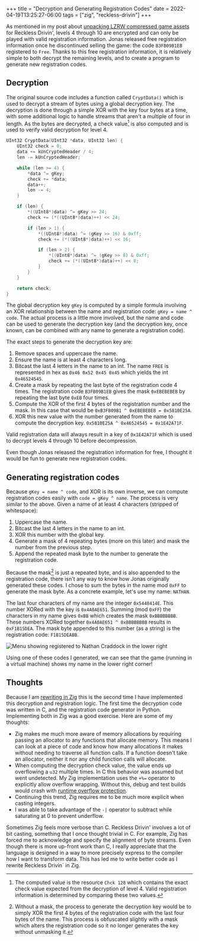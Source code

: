 +++
title = "Decryption and Generating Registration Codes"
date = 2022-04-19T13:25:27-06:00
tags = ["zig", "reckless-drivin"]
+++

As mentioned in my post about [unpacking LZRW compressed game
assets](/blog/resource-forks-and-lzrw-compression) for Reckless Drivin', levels
4 through 10 are encrypted and can only be played with valid registration
information. Jonas released free registration information once he discontinued
selling the game: the code `B3FB09B1EB` registered to `Free`. Thanks to this
free registration information, it is relatively simple to both decrypt the
remaining levels, and to create a program to generate new registration codes.

## Decryption

The original source code includes a function called `CryptData()` which is used
to decrypt a stream of bytes using a global decryption key. The decryption is
done through a simple XOR with the key four bytes at a time, with some
additional logic to handle streams that aren't a multiple of four in length. As
the bytes are decrypted, a check value[^check] is also computed and is used to verify
valid decryption for level 4.

[^check]: The computed value is the resource `Chck 128` which contains the exact
  check value expected from the decryption of level 4. Valid registration
  information is determined by comparing these two values.

```c
UInt32 CryptData(UInt32 *data, UInt32 len) {
    UInt32 check = 0;
    data += kUnCryptedHeader / 4;
    len -= kUnCryptedHeader;

    while (len >= 4) {
        *data ^= gKey;
        check += *data;
        data++;
        len -= 4;
    }

    if (len) {
        *((UInt8*)data) ^= gKey >> 24;
        check += (*((UInt8*)data)++) << 24;

        if (len > 1) {
            *((UInt8*)data) ^= (gKey >> 16) & 0xff;
            check += (*((UInt8*)data)++) << 16;

            if (len > 2) {
                *((UInt8*)data) ^= (gKey >> 8) & 0xff;
                check += (*((UInt8*)data)++) << 8;
            }
        }
    }

    return check;
}
```

The global decryption key `gKey` is computed by a simple formula involving an
XOR relationship between the name and registration code: `gKey = name ^ code`.
The actual process is a little more involved, but the name and code can be used
to generate the decryption key (and the decryption key, once known, can be
combined with any name to generate a registration code).

The exact steps to generate the decryption key are:
1. Remove spaces and uppercase the name.
2. Ensure the name is at least 4 characters long.
3. Bitcast the last 4 letters in the name to an int. The name `FREE` is
   represented in hex as `0x46 0x52 0x45 0x45` which yields the int
   `0x46524545`.
4. Create a mask by repeating the last byte of the registration code 4 times.
   The registration code `B3FB09B1EB` gives the mask `0xEBEBEBEB` by repeating
   the last byte `0xEB` four times.
5. Compute the XOR of the first 4 bytes of the registration number and the mask.
   In this case that would be `0xB3FB09B1 ^ 0xEBEBEBEB = 0x5810E25A`.
6. XOR this new value with the number generated from the name to compute the
   decryption key. `0x5810E25A ^ 0x46524545 = 0x1E42A71F`.

Valid registration data will always result in a key of `0x1E42A71F` which is
used to decrypt levels 4 through 10 before decompression.

Even though Jonas released the registration information for free, I thought it
would be fun to generate new registration codes.

## Generating registration codes

Because `gKey = name ^ code`, and XOR is its own inverse, we can compute
registration codes easily with `code = gKey ^ name`. The process is very similar
to the above. Given a name of at least 4 characters (stripped of whitespace):
1. Uppercase the name.
2. Bitcast the last 4 letters in the name to an int.
3. XOR this number with the global key.
4. Generate a mask of 4 repeating bytes (more on this later) and mask the number
   from the previous step.
5. Append the repeated mask byte to the number to generate the registration
   code.

Because the mask[^masking] is just a repeated byte, and is also appended to the
registration code, there isn't any way to know how Jonas originally generated
these codes. I chose to sum the bytes in the name mod `0xFF` to generate the
mask byte. As a concrete example, let's use my name: `NATHAN`.

[^masking]: Without a mask, the process to generate the decryption key would be to simply
XOR the first 4 bytes of the registration code with the last four bytes of the
name. This process is obfuscated slightly with a mask which alters the
registration code so it no longer generates the key without unmasking it.

The last four characters of my name are the integer `0x5448414E`. This number
XORed with the key is `0x4A0AE651`. Summing (mod `0xFF`) the characters in my
name gives `0xBB` which creates the mask `0xBBBBBBBB`. These numbers XORed
together `0x4A0AE651 ^ 0xBBBBBBBB` results in `0xF1B15DEA`. The mask byte
appended to this number (as a string) is the registration code: `F1B15DEABB`.

![Menu showing registered to Nathan Craddock in the lower
right](/images/registered-to-nathan.jpg)

Using one of these codes I generated, we can see that the game (running in a
virtual machine) shows my name in the lower right corner!

## Thoughts

Because I am [rewriting in Zig](/blog/moving-to-zig) this is the second time I
have implemented this decryption and registration logic. The first time the
decryption code was written in C, and the registration code generator in Python.
Implementing both in Zig was a good exercise. Here are some of my thoughts:

* Zig makes me much more aware of memory allocations by requiring passing an
  allocator to any functions that allocate memory. This means I can look at a
  piece of code and know how many allocations it makes without needing to
  traverse all function calls. If a function doesn't take an allocator, neither
  it nor any child function calls will allocate.
* When computing the decryption check value, the value ends up overflowing a
  `u32` multiple times. In C this behavior was assumed but went undetected. My
  Zig implementation uses the `+%=` operator to explicitly allow overflow
  wrapping. Without this, debug and test builds would crash with [runtime
  overflow
  protection](https://ziglang.org/documentation/0.9.1/#Integer-Overflow).
* Continuing this trend, Zig requires me to be much more explicit when casting
  integers.
* I was able to take advantage of the `-|` operator to subtract while saturating
  at 0 to prevent underflow.

Sometimes Zig feels more verbose than C. Reckless Drivin' involves a lot of bit
casting, something that I once thought trivial in C. For example, Zig has forced
me to acknowledge and specify the alignment of byte streams. Even though there
is more up-front work than C, I really appreciate that the language is designed
in a way to more precisely express to the compiler how I want to transform data.
This has led me to write better code as I rewrite Reckless Drivin` in Zig.
